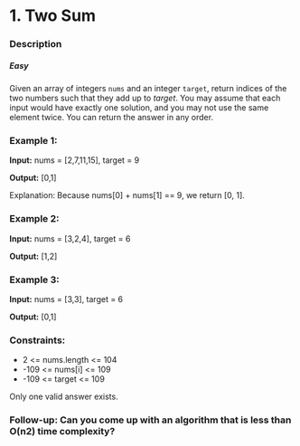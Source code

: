 # 1. Two Sum

### Description
##### Easy

Given an array of integers `nums` and an integer `target`, return indices of the two numbers such that they add up to *target*.
You may assume that each input would have exactly one solution, and you may not use the same element twice.
You can return the answer in any order.

### Example 1:
**Input:** nums = [2,7,11,15], target = 9

**Output:** [0,1]

Explanation: Because nums[0] + nums[1] == 9, we return [0, 1].

### Example 2:
**Input:** nums = [3,2,4], target = 6

**Output:** [1,2]

### Example 3:
**Input:** nums = [3,3], target = 6

**Output:** [0,1]

### Constraints:
- 2 <= nums.length <= 104
- -109 <= nums[i] <= 109
- -109 <= target <= 109

Only one valid answer exists.

### Follow-up: Can you come up with an algorithm that is less than O(n2) time complexity?